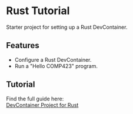 # Rust Tutorial

Starter project for setting up a Rust DevContainer.

## Features
- Configure a Rust DevContainer.
- Run a "Hello COMP423" program.

## Tutorial
Find the full guide here:  
[DevContainer Project for Rust](https://ethanbonsall.github.io.comp423-course-notes/)
